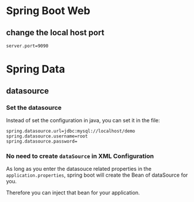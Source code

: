 # Spring Boot Web
## change the local host port
```
server.port=9090
```



# Spring Data

## datasource

### Set the datasource

Instead of set the configuration in java, you can set it in the file:
```
spring.datasource.url=jdbc:mysql://localhost/demo
spring.datasource.username=root
spring.datasource.password=
```

### No need to create `dataSource` in XML Configuration
As long as you enter the datasouce related properties in the `application.properties`, spring boot will create the Bean of dataSource for you.

Therefore you can inject that bean for your application.
